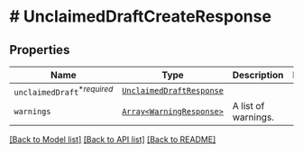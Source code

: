 # # UnclaimedDraftCreateResponse



## Properties

Name | Type | Description | Notes
------------ | ------------- | ------------- | -------------
| `unclaimedDraft`<sup>*_required_</sup> | [```UnclaimedDraftResponse```](UnclaimedDraftResponse.md) |    |  |
| `warnings` | [```Array<WarningResponse>```](WarningResponse.md) |  A list of warnings.  |  |

[[Back to Model list]](../../README.md#models) [[Back to API list]](../../README.md#endpoints) [[Back to README]](../../README.md)
